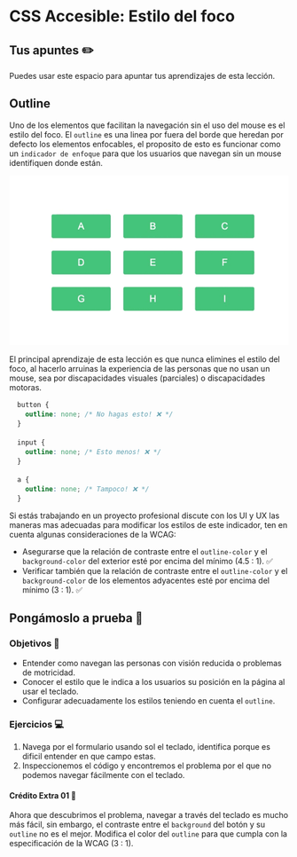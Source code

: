 # CSS Accesible: Estilo del foco

## Tus apuntes ✏️

Puedes usar este espacio para apuntar tus aprendizajes de esta lección.


## Outline

Uno de los elementos que facilitan la navegación sin el uso del mouse es el estilo del foco. El `outline` es una linea por fuera del borde que heredan por defecto los elementos enfocables, el proposito de esto es funcionar como un `indicador de enfoque` para que los usuarios que navegan sin un mouse identifiquen donde están.


![Navegación por botones siguiendo el estilo del foco](./assets/focus.gif)

El principal aprendizaje de esta lección es que nunca elimines el estilo del foco, al hacerlo arruinas la experiencia de las personas que no usan un mouse, sea por discapacidades visuales (parciales) o discapacidades motoras.

```css
  button {
    outline: none; /* No hagas esto! ❌ */
  }

  input {
    outline: none; /* Esto menos! ❌ */
  }

  a {
    outline: none; /* Tampoco! ❌ */
  }
```

Si estás trabajando en un proyecto profesional discute con los UI y UX las maneras mas adecuadas para modificar los estilos de este indicador, ten en cuenta algunas consideraciones de la WCAG:

- Asegurarse que la relación de contraste entre el `outline-color` y el `background-color` del exterior esté por encima del mínimo (4.5 : 1). ✅
- Verificar también que la relación de contraste entre el `outline-color` y el `background-color` de los elementos adyacentes esté por encima del mínimo (3 : 1). ✅

## Pongámoslo a prueba 💪

### Objetivos 🎯
- Entender como navegan las personas con visión reducida o problemas de motricidad.
- Conocer el estilo que le indica a los usuarios su posición en la página al usar el teclado.
- Configurar adecuadamente los estilos teniendo en cuenta el `outline`.

### Ejercicios 💻

1. Navega por el formulario usando sol el teclado, identifica porque es dificil entender en que campo estas.
2. Inspeccionemos el código y encontremos el problema por el que no podemos navegar fácilmente con el teclado.


#### Crédito Extra 01 👑

Ahora que descubrimos el problema, navegar a través del teclado es mucho más fácil, sin embargo, el contraste entre el `background` del botón y su `outline` no es el mejor. Modifica el color del `outline` para que cumpla con la especificación de la WCAG (3 : 1).